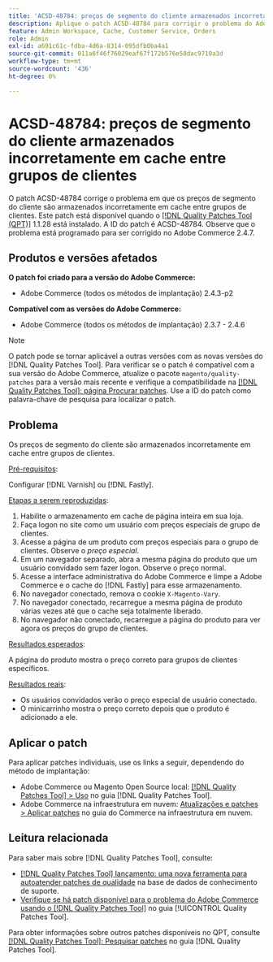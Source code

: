 ```yaml
---
title: 'ACSD-48784: preços de segmento do cliente armazenados incorretamente em cache entre grupos de clientes'
description: Aplique o patch ACSD-48784 para corrigir o problema do Adobe Commerce em que os preços de segmento do cliente são armazenados em cache incorretamente entre grupos de clientes.
feature: Admin Workspace, Cache, Customer Service, Orders
role: Admin
exl-id: a691c61c-fdba-4d6a-8314-095dfb0ba4a1
source-git-commit: 011a6f46f76029eaf67f172b576e58dac9710a3d
workflow-type: tm+mt
source-wordcount: '436'
ht-degree: 0%

---
```


# ACSD-48784: preços de segmento do cliente armazenados incorretamente em cache entre grupos de clientes

O patch ACSD-48784 corrige o problema em que os preços de segmento do cliente são armazenados incorretamente em cache entre grupos de clientes. Este patch está disponível quando o [[!DNL Quality Patches Tool (QPT)]](https://experienceleague.adobe.com/en/docs/commerce-operations/tools/quality-patches-tool/quality-patches-tool-to-self-serve-quality-patches) 1.1.28 está instalado. A ID do patch é ACSD-48784. Observe que o problema está programado para ser corrigido no Adobe Commerce 2.4.7.

## Produtos e versões afetados

**O patch foi criado para a versão do Adobe Commerce:**

* Adobe Commerce (todos os métodos de implantação) 2.4.3-p2

**Compatível com as versões do Adobe Commerce:**

* Adobe Commerce (todos os métodos de implantação) 2.3.7 - 2.4.6

>[!NOTE]
>
>O patch pode se tornar aplicável a outras versões com as novas versões do [!DNL Quality Patches Tool]. Para verificar se o patch é compatível com a sua versão do Adobe Commerce, atualize o pacote `magento/quality-patches` para a versão mais recente e verifique a compatibilidade na [[!DNL Quality Patches Tool]: página Procurar patches](https://experienceleague.adobe.com/tools/commerce-quality-patches/index.html). Use a ID do patch como palavra-chave de pesquisa para localizar o patch.

## Problema

Os preços de segmento do cliente são armazenados incorretamente em cache entre grupos de clientes.

<u>Pré-requisitos</u>:

Configurar [!DNL Varnish] ou [!DNL Fastly].

<u>Etapas a serem reproduzidas</u>:

1. Habilite o armazenamento em cache de página inteira em sua loja.
1. Faça logon no site como um usuário com preços especiais de grupo de clientes.
1. Acesse a página de um produto com preços especiais para o grupo de clientes. Observe o *preço especial*.
1. Em um navegador separado, abra a mesma página do produto que um usuário convidado sem fazer logon. Observe o preço normal.
1. Acesse a interface administrativa do Adobe Commerce e limpe a Adobe Commerce e o cache do [!DNL Fastly] para esse armazenamento.
1. No navegador conectado, remova o cookie `X-Magento-Vary`.
1. No navegador conectado, recarregue a mesma página de produto várias vezes até que o cache seja totalmente liberado.
1. No navegador não conectado, recarregue a página do produto para ver agora os preços do grupo de clientes.

<u>Resultados esperados</u>:

A página do produto mostra o preço correto para grupos de clientes específicos.

<u>Resultados reais</u>:

* Os usuários convidados verão o preço especial de usuário conectado.
* O minicarrinho mostra o preço correto depois que o produto é adicionado a ele.

## Aplicar o patch

Para aplicar patches individuais, use os links a seguir, dependendo do método de implantação:

* Adobe Commerce ou Magento Open Source local: [[!DNL Quality Patches Tool] > Uso](/help/tools/quality-patches-tool/usage.md) no guia [!DNL Quality Patches Tool].
* Adobe Commerce na infraestrutura em nuvem: [Atualizações e patches > Aplicar patches](https://experienceleague.adobe.com/docs/commerce-cloud-service/user-guide/develop/upgrade/apply-patches.html) no guia do Commerce na infraestrutura em nuvem.

## Leitura relacionada

Para saber mais sobre [!DNL Quality Patches Tool], consulte:

* [[!DNL Quality Patches Tool] lançamento: uma nova ferramenta para autoatender patches de qualidade](https://experienceleague.adobe.com/en/docs/commerce-operations/tools/quality-patches-tool/quality-patches-tool-to-self-serve-quality-patches) na base de dados de conhecimento de suporte.
* [Verifique se há patch disponível para o problema do Adobe Commerce usando o  [!DNL Quality Patches Tool]](/help/tools/quality-patches-tool/patches-available-in-qpt/check-patch-for-magento-issue-with-magento-quality-patches.md) no guia [!UICONTROL Quality Patches Tool].


Para obter informações sobre outros patches disponíveis no QPT, consulte [[!DNL Quality Patches Tool]: Pesquisar patches](https://experienceleague.adobe.com/tools/commerce-quality-patches/index.html) no guia [!DNL Quality Patches Tool].

